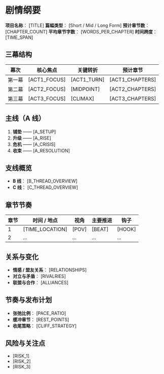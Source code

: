 # 剧情纲要

**项目名称**： [TITLE]
**篇幅类型**： [Short / Mid / Long Form]
**预计章节数**： [CHAPTER_COUNT]
**平均章节字数**： [WORDS_PER_CHAPTER]
**时间跨度**： [TIME_SPAN]

## 三幕结构
| 幕次 | 核心焦点 | 关键转折 | 预计章节 |
| ---- | -------- | -------- | -------- |
| 第一幕 | [ACT1_FOCUS] | [ACT1_TURN] | [ACT1_CHAPTERS] |
| 第二幕 | [ACT2_FOCUS] | [MIDPOINT] | [ACT2_CHAPTERS] |
| 第三幕 | [ACT3_FOCUS] | [CLIMAX] | [ACT3_CHAPTERS] |

## 主线（A 线）
1. **铺垫** —— [A_SETUP]
2. **升级** —— [A_RISE]
3. **危机** —— [A_CRISIS]
4. **收束** —— [A_RESOLUTION]

## 支线概览
- **B 线**： [B_THREAD_OVERVIEW]
- **C 线**： [C_THREAD_OVERVIEW]

## 章节节奏
| 章节 | 时间 / 地点 | 视角 | 主要推进 | 钩子 |
| ---- | ----------- | ---- | -------- | ---- |
| 1 | [TIME_LOCATION] | [POV] | [BEAT] | [HOOK] |
| 2 | ... | ... | ... | ... |

## 关系与变化
- **情感 / 盟友关系**： [RELATIONSHIPS]
- **对立与矛盾**： [RIVALRIES]
- **联盟与合作**： [ALLIANCES]

## 节奏与发布计划
- **张弛比例**： [PACE_RATIO]
- **缓冲章节**： [REST_POINTS]
- **收尾策略**： [CLIFF_STRATEGY]

## 风险与关注点
- [RISK_1]
- [RISK_2]
- [RISK_3]
